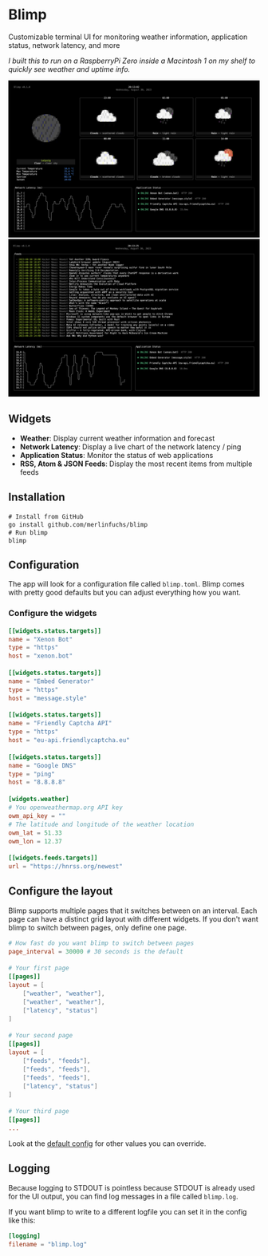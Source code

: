 # Blimp

Customizable terminal UI for monitoring weather information, application status, network latency, and more

_I built this to run on a RaspberryPi Zero inside a Macintosh 1 on my shelf to quickly see weather and uptime info._

<p float="middle">
  <img src="example1.png" />
  <img src="example2.png" /> 
</p>

## Widgets

- **Weather**: Display current weather information and forecast
- **Network Latency**: Display a live chart of the network latency / ping
- **Application Status**: Monitor the status of web applications
- **RSS, Atom & JSON Feeds**: Display the most recent items from multiple feeds

## Installation

```shell
# Install from GitHub
go install github.com/merlinfuchs/blimp
# Run blimp
blimp
```

## Configuration

The app will look for a configuration file called `blimp.toml`. Blimp comes with pretty good defaults but you can adjust everything how you want.

### Configure the widgets

```toml
[[widgets.status.targets]]
name = "Xenon Bot"
type = "https"
host = "xenon.bot"

[[widgets.status.targets]]
name = "Embed Generator"
type = "https"
host = "message.style"

[[widgets.status.targets]]
name = "Friendly Captcha API"
type = "https"
host = "eu-api.friendlycaptcha.eu"

[[widgets.status.targets]]
name = "Google DNS"
type = "ping"
host = "8.8.8.8"

[widgets.weather]
# You openweathermap.org API key
owm_api_key = ""
# The latitude and longitude of the weather location
owm_lat = 51.33
owm_lon = 12.37

[[widgets.feeds.targets]]
url = "https://hnrss.org/newest"
```

## Configure the layout

Blimp supports multiple pages that it switches between on an interval. Each page can have a distinct grid layout with different widgets. If you don't want blimp to switch between pages, only define one page.

```toml
# How fast do you want blimp to switch between pages
page_interval = 30000 # 30 seconds is the default

# Your first page
[[pages]]
layout = [
    ["weather", "weather"],
    ["weather", "weather"],
    ["latency", "status"]
]

# Your second page
[[pages]]
layout = [
    ["feeds", "feeds"],
    ["feeds", "feeds"],
    ["feeds", "feeds"],
    ["latency", "status"]
]

# Your third page
[[pages]]
...
```

Look at the [default config](internal/config/default.config.toml) for other values you can override.

## Logging

Because logging to STDOUT is pointless because STDOUT is already used for the UI output, you can find log messages in a file called `blimp.log`.

If you want blimp to write to a different logfile you can set it in the config like this:

```toml
[logging]
filename = "blimp.log"
```
